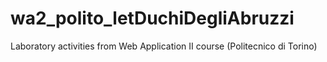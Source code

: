 # wa2_polito_letDuchiDegliAbruzzi
Laboratory activities from Web Application II course (Politecnico di Torino)
